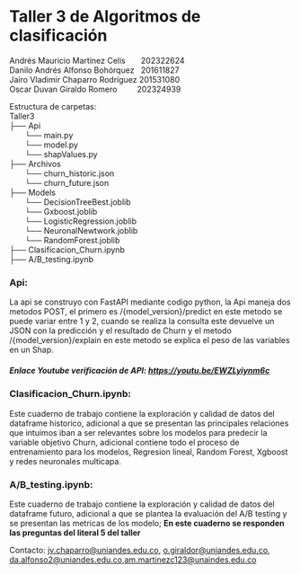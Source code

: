 # Taller 3 de Algoritmos de clasificación

Andrés Mauricio Martínez Celis &nbsp;  &nbsp; &nbsp;     202322624 <br>
Danilo Andrés Alfonso Bohórquez  &nbsp;      201611827 <br>
Jairo Vladimir Chaparro Rodríguez     201531080 <br>
Oscar Duvan Giraldo Romero  &nbsp; &nbsp;&nbsp; &nbsp;&nbsp;  202324939   <br>  

Estructura de carpetas:<br>
Taller3 <br>
├── Api<br>
&nbsp;&nbsp;&nbsp;&nbsp;&nbsp;&nbsp;&nbsp;└── main.py<br>
&nbsp;&nbsp;&nbsp;&nbsp;&nbsp;&nbsp;&nbsp;└── model.py<br>
&nbsp;&nbsp;&nbsp;&nbsp;&nbsp;&nbsp;&nbsp;└── shapValues.py<br>
├── Archivos<br>
&nbsp;&nbsp;&nbsp;&nbsp;&nbsp;&nbsp;&nbsp;└── churn_historic.json<br>
&nbsp;&nbsp;&nbsp;&nbsp;&nbsp;&nbsp;&nbsp;└── churn_future.json<br>
├── Models<br>
&nbsp;&nbsp;&nbsp;&nbsp;&nbsp;&nbsp;&nbsp;└── DecisionTreeBest.joblib<br>
&nbsp;&nbsp;&nbsp;&nbsp;&nbsp;&nbsp;&nbsp;└── Gxboost.joblib<br>
&nbsp;&nbsp;&nbsp;&nbsp;&nbsp;&nbsp;&nbsp;└── LogisticRegression.joblib<br>
&nbsp;&nbsp;&nbsp;&nbsp;&nbsp;&nbsp;&nbsp;└── NeuronalNewtwork.joblib<br>
&nbsp;&nbsp;&nbsp;&nbsp;&nbsp;&nbsp;&nbsp;└── RandomForest.joblib<br>
├── Clasificacion_Churn.ipynb<br>
├── A/B_testing.ipynb<br>

### Api:
La api se construyo con FastAPI mediante codigo python, la Api maneja dos metodos POST, el primero es /{model_version}/predict en este metodo se puede variar entre 1 y 2, cuando se realiza la consulta este devuelve un JSON con la predicción y el resultado de Churn y el metodo /{model_version}/explain en este metodo se explica el peso de las variables en un Shap.

##### Enlace Youtube verificación de API: https://youtu.be/EWZLyiynm6c

### Clasificacion_Churn.ipynb:
Este cuaderno de trabajo contiene la exploración y calidad de datos del dataframe historico, adicional a que se presentan las principales relaciones que intuimos iban a ser relevantes sobre los modelos para predecir la variable objetivo Churn, adicional contiene todo el proceso de entrenamiento para los modelos, Regresion lineal, Random Forest, Xgboost y redes neuronales multicapa.

### A/B_testing.ipynb:
Este cuaderno de trabajo contiene la exploración y calidad de datos del dataframe futuro, adicional a que se plantea la evaluación del A/B testing y se presentan las metricas de los modelo; **En este cuaderno se responden las preguntas del literal 5 del taller**

Contacto: jv.chaparro@uniandes.edu.co, o.giraldor@uniandes.edu.co, da.alfonso2@uniandes.edu.co,am.martinezc123@unaindes.edu.co
